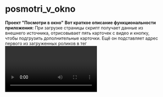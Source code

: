 # posmotri_v_okno
**Проект "Посмотри в окно"**
**Вот краткое описание функциональности приложения:**
При загрузке страницы скрипт получает данные из внешнего источника, отрисовывает пять карточек с видео и кнопку, чтобы подгрузить дополнительные карточки.
Ещё он подставляет адрес первого из загруженных роликов в тег <video> внутри крупного блока на странице.
Скрипт отслеживает клик по карточкам и переключает текущее видео в зависимости от выбранной карточки.
А ещё скрипт следит за отправкой формы.
После отправки он ищет в базе данных совпадения по введённым параметрам и перерисовывает страницу с данными, полученными из нового запроса.
В случае ошибок на место блока с видео подставляется блок с сообщением об ошибке. 
А пока идёт поиск, в блоки с видео и карточками подставляются прелоадеры, отображающие анимацию процесса загрузки.

